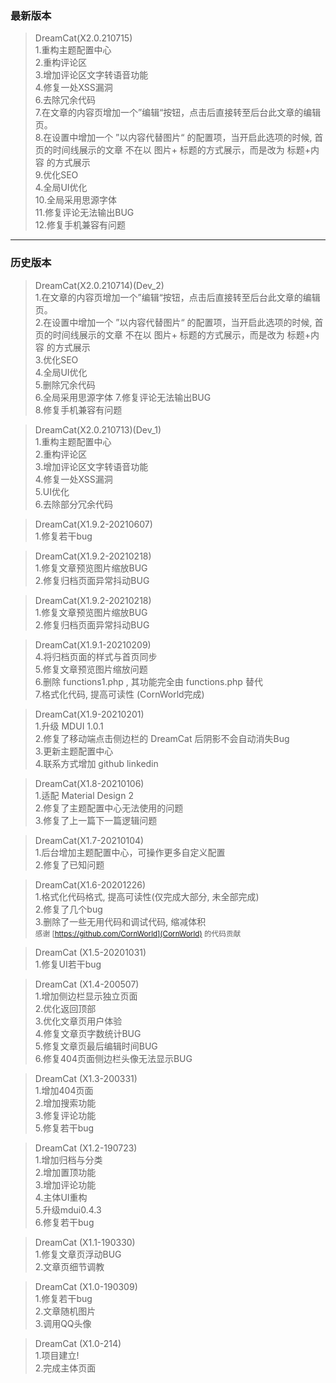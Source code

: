 ### 最新版本  
>DreamCat(X2.0.210715)  
1.重构主题配置中心  
2.重构评论区  
3.增加评论区文字转语音功能  
4.修复一处XSS漏洞  
6.去除冗余代码  
7.在文章的内容页增加一个”编辑“按钮，点击后直接转至后台此文章的编辑页。  
8.在设置中增加一个 ”以内容代替图片“ 的配置项，当开启此选项的时候, 首页的时间线展示的文章 不在以 图片+ 标题的方式展示，而是改为 标题+内容 的方式展示  
9.优化SEO  
4.全局UI优化  
10.全局采用思源字体  
11.修复评论无法输出BUG  
12.修复手机兼容有问题  

------

### 历史版本
>DreamCat(X2.0.210714)(Dev_2)  
1.在文章的内容页增加一个”编辑“按钮，点击后直接转至后台此文章的编辑页。  
2.在设置中增加一个 ”以内容代替图片“ 的配置项，当开启此选项的时候, 首页的时间线展示的文章 不在以 图片+ 标题的方式展示，而是改为 标题+内容 的方式展示  
3.优化SEO  
4.全局UI优化  
5.删除冗余代码  
6.全局采用思源字体 
7.修复评论无法输出BUG  
8.修复手机兼容有问题 

>DreamCat(X2.0.210713)(Dev_1)  
1.重构主题配置中心  
2.重构评论区  
3.增加评论区文字转语音功能  
4.修复一处XSS漏洞  
5.UI优化  
6.去除部分冗余代码  


>DreamCat(X1.9.2-20210607)  
1.修复若干bug   

>DreamCat(X1.9.2-20210218)  
1.修复文章预览图片缩放BUG  
2.修复归档页面异常抖动BUG  

>DreamCat(X1.9.2-20210218)  
1.修复文章预览图片缩放BUG  
2.修复归档页面异常抖动BUG  

>DreamCat(X1.9.1-20210209)  
4.将归档页面的样式与首页同步  
5.修复文章预览图片缩放问题  
6.删除 functions1.php , 其功能完全由 functions.php 替代  
7.格式化代码, 提高可读性 (CornWorld完成)  

>DreamCat(X1.9-20210201)  
1.升级 MDUI 1.0.1   
2.修复了移动端点击侧边栏的 DreamCat 后阴影不会自动消失Bug  
3.更新主题配置中心  
4.联系方式增加 github linkedin  

>DreamCat(X1.8-20210106)  
1.适配 Material Design 2   
2.修复了主题配置中心无法使用的问题  
3.修复了上一篇下一篇逻辑问题  


>DreamCat(X1.7-20210104)  
1.后台增加主题配置中心，可操作更多自定义配置  
2.修复了已知问题    

>DreamCat(X1.6-20201226)  
1.格式化代码格式, 提高可读性(仅完成大部分, 未全部完成)  
2.修复了几个bug  
3.删除了一些无用代码和调试代码, 缩减体积  
<small> 感谢 [https://github.com/CornWorld](CornWorld) 的代码贡献  </small>

>DreamCat (X1.5-20201031) 
<br/>1.修复UI若干bug

>DreamCat (X1.4-200507) 
<br/>1.增加侧边栏显示独立页面
<br/>2.优化返回顶部
<br/>3.优化文章页用户体验
<br/>4.修复文章页字数统计BUG
<br/>5.修复文章页最后编辑时间BUG
<br/>6.修复404页面侧边栏头像无法显示BUG

>DreamCat (X1.3-200331) 
<br/>1.增加404页面
<br/>2.增加搜索功能
<br/>3.修复评论功能
<br/>5.修复若干bug

>DreamCat (X1.2-190723) 
<br/>1.增加归档与分类
<br/>2.增加置顶功能
<br/>3.增加评论功能
<br/>4.主体UI重构
<br/>5.升级mdui0.4.3
<br/>6.修复若干bug

>DreamCat (X1.1-190330) 
<br/>1.修复文章页浮动BUG
<br/>2.文章页细节调教

>DreamCat (X1.0-190309) 
<br/>1.修复若干bug
<br/>2.文章随机图片
<br/>3.调用QQ头像

>DreamCat (X1.0-214) 
<br/>1.项目建立!
<br/>2.完成主体页面